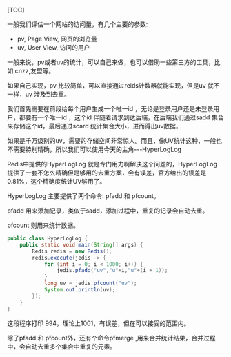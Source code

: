 [TOC]

一般我们评估一个网站的访问量，有几个主要的参数:

- pv, Page View, 网页的浏览量
- uv, User View, 访问的用户

一般来说，pv或者uv的统计，可以自己来做，也可以借助一些第三方的工具，比如 cnzz,友盟等。

如果自己实现，pv 比较简单，可以直接通过reids计数器就能实现，但是uv 就不一样，uv 涉及到去重。

我们首先需要在前段给每个用户生成一个唯一id ，无论是登录用户还是未登录用户，都要有一个唯一id ，这个id 伴随着请求到达后端，在后端我们通过sadd 集合来存储这个id，最后通过scard 统计集合大小，进而得出uv数据。

如果是千万级别的uv，需要的存储空间非常惊人。而且，像UV统计这种，一般也不需要特别精确，所以我们可以使用今天的主角---HyperLogLog

Redis中提供的HyperLogLog 就是专门用力啊解决这个问题的，HyperLogLog 提供了一套不怎么精确但是够用的去重方案，会有误差，官方给出的误差是 0.81%，这个精确度统计UV够用了。

HyperLogLog  主要提供了两个命令: pfadd 和 pfcount。

pfadd  用来添加记录，类似于sadd，添加过程中，重复的记录会自动去重。

pfcount 则用来统计数据。

~~~java
public class HyperLogLog {
    public static void main(String[] args) {
        Redis redis = new Redis();
        redis.execute(jedis -> {
            for (int i = 0; i < 1000; i++) {
                jedis.pfadd("uv","u"+i,"u"+(i + 1));
            }
            long uv = jedis.pfcount("uv");
            System.out.println(uv);
        });
    }
}
~~~

这段程序打印 994，理论上1001，有误差，但在可以接受的范围内。

除了pfadd 和 pfcount外，还有个命令pfmerge ,用来合并统计结果，合并过程中，会自动去重多个集合中重复的元素。